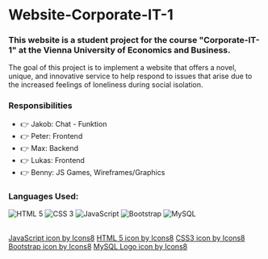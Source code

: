 # Website-Corporate-IT-1
### This website is a student project for the course "Corporate-IT-1" at the Vienna University of Economics and Business.

The goal of this project is to implement a website that offers a novel, unique, and innovative service to help respond to issues that arise due to the increased feelings of loneliness during social isolation.

### Responsibilities

  - :point_right: Jakob: Chat - Funktion 
  - :point_right: Peter: Frontend 
  - :point_right: Max: Backend 
  - :point_right: Lukas: Frontend 
  - :point_right: Benny: JS Games, Wireframes/Graphics 

### Languages Used: 
<p float ="left">
<img alt="HTML 5" src="https://img.icons8.com/color/48/000000/html-5--v1.png"/>
<img alt="CSS 3" src="https://img.icons8.com/color/50/000000/css3.png"/> 
<img alt="JavaScript" src="https://img.icons8.com/color/48/000000/javascript--v1.png"/> 
<img alt="Bootstrap" src="https://img.icons8.com/color/48/000000/bootstrap.png"/>
<img alt="MySQL" src="https://img.icons8.com/color/48/000000/mysql-logo.png"/>
</p>

<br>
<a href="https://icons8.com/icon/108784/javascript">JavaScript icon by Icons8</a>
<a href="https://icons8.com/icon/20909/html-5">HTML 5 icon by Icons8</a>
<a href="https://icons8.com/icon/21278/css3">CSS3 icon by Icons8</a>
<a href="https://icons8.com/icon/84710/bootstrap">Bootstrap icon by Icons8</a>
<a href="https://icons8.com/icon/UFXRpPFebwa2/mysql-logo">MySQL Logo icon by Icons8</a>